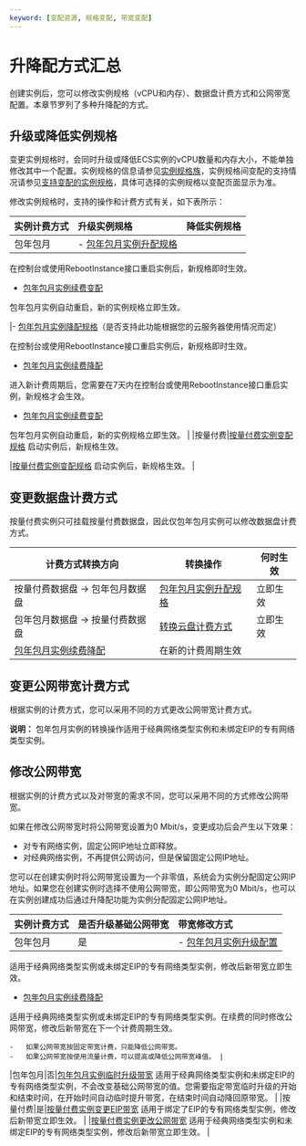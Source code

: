 ```yaml
---
keyword: [变配资源, 规格变配, 带宽变配]
---
```


# 升降配方式汇总

创建实例后，您可以修改实例规格（vCPU和内存）、数据盘计费方式和公网带宽配置。本章节罗列了多种升降配的方式。

## 升级或降低实例规格

变更实例规格时，会同时升级或降低ECS实例的vCPU数量和内存大小，不能单独修改其中一个配置。实例规格的信息请参见[实例规格族](/cn.zh-CN/实例/实例规格族.md)，实例规格间变配的支持情况请参见[支持变配的实例规格](/cn.zh-CN/实例/升降配实例/支持变配的实例规格.md)，具体可选择的实例规格以变配页面显示为准。

修改实例规格时，支持的操作和计费方式有关，如下表所示：

|实例计费方式|升级实例规格|降低实例规格|
|:-----|:-----|:-----|
|包年包月|-   [包年包月实例升配规格](/cn.zh-CN/实例/升降配实例/升配包年包月实例/包年包月实例升配规格.md)

在控制台或使用RebootInstance接口重启实例后，新规格即时生效。

-   [包年包月实例续费变配](/cn.zh-CN/产品定价/续费实例/续费变配.md)

包年包月实例自动重启，新的实例规格立即生效。


|-   [包年包月实例降配规格](/cn.zh-CN/实例/升降配实例/升配包年包月实例/包年包月实例降配规格.md)（是否支持此功能根据您的云服务器使用情况而定）

在控制台或使用RebootInstance接口重启实例后，新规格即时生效。

-   [包年包月实例续费降配](/cn.zh-CN/产品定价/续费实例/续费降配.md)

进入新计费周期后，您需要在7天内在控制台或使用RebootInstance接口重启实例，新规格才会生效。

-   [包年包月实例续费变配](/cn.zh-CN/产品定价/续费实例/续费变配.md)

包年包月实例自动重启，新的实例规格立即生效。 |
|按量付费|[按量付费实例变配规格](/cn.zh-CN/实例/升降配实例/升配包年包月实例/按量付费实例变配规格.md) 启动实例后，新规格生效。

|[按量付费实例变配规格](/cn.zh-CN/实例/升降配实例/升配包年包月实例/按量付费实例变配规格.md) 启动实例后，新规格生效。 |

## 变更数据盘计费方式

按量付费实例只可挂载按量付费数据盘，因此仅包年包月实例可以修改数据盘计费方式。

|计费方式转换方向|转换操作|何时生效|
|--------|----|----|
|按量付费数据盘 -\> 包年包月数据盘|[包年包月实例升配规格](/cn.zh-CN/实例/升降配实例/升配包年包月实例/包年包月实例升配规格.md)|立即生效|
|包年包月数据盘 -\> 按量付费数据盘|[转换云盘计费方式](/cn.zh-CN/产品定价/云盘转换计费方式.md)|立即生效|
|[包年包月实例续费降配](/cn.zh-CN/产品定价/续费实例/续费降配.md)|在新的计费周期生效|

## 变更公网带宽计费方式

根据实例的计费方式，您可以采用不同的方式更改公网带宽计费方式。

**说明：** 包年包月实例的转换操作适用于经典网络类型实例和未绑定EIP的专有网络类型实例。

## 修改公网带宽

根据实例的计费方式以及对带宽的需求不同，您可以采用不同的方式修改公网带宽。

如果在修改公网带宽时将公网带宽设置为0 Mbit/s，变更成功后会产生以下效果：

-   对专有网络实例，固定公网IP地址立即释放。
-   对经典网络实例，不再提供公网访问，但是保留固定公网IP地址。

您可以在创建实例时将公网带宽设置为一个非零值，系统会为实例分配固定公网IP地址。如果您在创建实例时选择不使用公网带宽，即公网带宽为0 Mbit/s，也可以在实例创建成功后通过升降配功能为实例分配固定公网IP地址。

|实例计费方式|是否升级基础公网带宽|带宽修改方式|
|:-----|----------|:-----|
|包年包月|是|-   [包年包月实例升级配置](/cn.zh-CN/实例/升降配实例/升配包年包月实例/包年包月实例升配规格.md)

适用于经典网络类型实例或未绑定EIP的专有网络类型实例，修改后新带宽立即生效。

-   [包年包月实例续费降配](/cn.zh-CN/产品定价/续费实例/续费降配.md)

适用于经典网络类型实例或未绑定EIP的专有网络类型实例。在续费的同时修改公网带宽，修改后新带宽在下一个计费周期生效。

    -   如果公网带宽按固定带宽计费，只能降低公网带宽。
    -   如果公网带宽按使用流量计费，可以提高或降低公网带宽峰值。 |
|包年包月|否|[包年包月实例临时升级带宽](/cn.zh-CN/实例/升降配实例/修改带宽配置/临时升级带宽（连续时间段）.md) 适用于经典网络类型实例和未绑定EIP的专有网络类型实例，不会改变基础公网带宽的值。您需要指定带宽临时升级的开始和结束时间，在开始时间自动临时提升带宽，在结束时间自动降回原带宽。 |
|按量付费|是|[按量付费实例变更EIP带宽](/cn.zh-CN/实例/升降配实例/修改带宽配置/按量付费实例修改带宽.md) 适用于绑定了EIP的专有网络类型实例，修改后新带宽立即生效。 |
|[按量付费实例更改公网带宽](/cn.zh-CN/实例/升降配实例/修改带宽配置/按量付费实例修改带宽.md) 适用于经典网络类型实例和未绑定EIP的专有网络类型实例，修改后新带宽立即生效。 |

